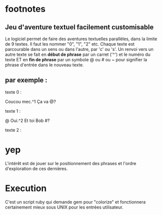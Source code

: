 footnotes
=========

## Jeu d'aventure textuel facilement customisable


Le logiciel permet de faire des aventures textuelles parallèles, dans la limite de 9 textes. Il faut les nommer "0", "1", "2" etc.
Chaque texte est parcourable dans un sens ou dans l'autre, par 'c' ou 's'.
Un renvoi vers un autre texte se fait en __début de phrase__ par un carret ('^') et le numéro du texte 
ET en __fin de phrase__ par un symbole @ ou # ou ~ pour signifier la phrase d'entrée dans le nouveau texte.

## par exemple :

texte 0 :

Coucou mec.^1 Ça va @?

texte 1 :

@ Oui.^2 Et toi Bob #?

texte 2 :

# yep


L'intérêt est de jouer sur le positionnement des phrases et l'ordre d'exploration de ces dernières.


# Execution

C'est un script ruby qui demande gem pour "colorize" et fonctionnera certainement mieux sous UNIX pour les entrées utilisateur.
